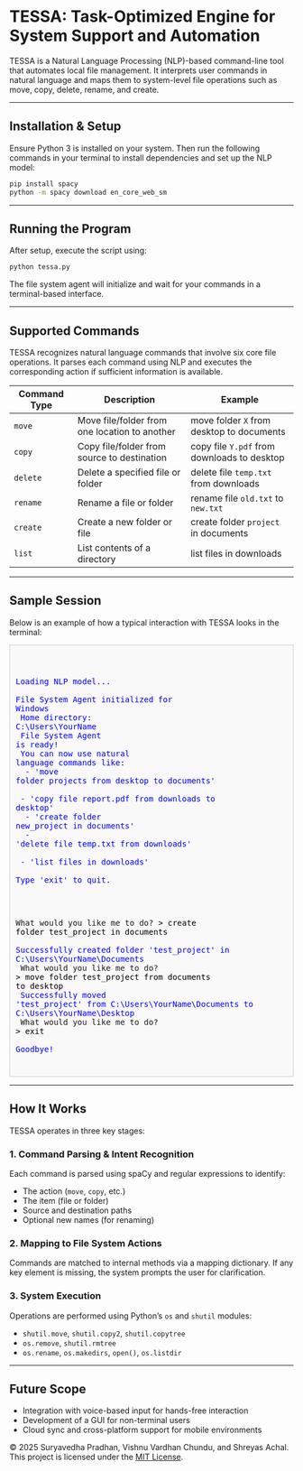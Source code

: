 # TESSA: Task-Optimized Engine for System Support and Automation

TESSA is a Natural Language Processing (NLP)-based command-line tool that automates local file management. It interprets user commands in natural language and maps them to system-level file operations such as move, copy, delete, rename, and create.

---

## Installation & Setup

Ensure Python 3 is installed on your system. Then run the following commands in your terminal to install dependencies and set up the NLP model:

```bash
pip install spacy
python -m spacy download en_core_web_sm
```

---

## Running the Program

After setup, execute the script using:

```bash
python tessa.py
```

The file system agent will initialize and wait for your commands in a terminal-based interface.

---

## Supported Commands

TESSA recognizes natural language commands that involve six core file operations. It parses each command using NLP and executes the corresponding action if sufficient information is available.

| Command Type | Description | Example |
|--------------|-------------|---------|
| `move`       | Move file/folder from one location to another | move folder `X` from desktop to documents |
| `copy`       | Copy file/folder from source to destination | copy file `Y.pdf` from downloads to desktop |
| `delete`     | Delete a specified file or folder | delete file `temp.txt` from downloads |
| `rename`     | Rename a file or folder | rename file `old.txt` to `new.txt` |
| `create`     | Create a new folder or file | create folder `project` in documents |
| `list`       | List contents of a directory | list files in downloads |

---

## Sample Session

Below is an example of how a typical interaction with TESSA looks in the terminal:

<div style="background-color:#f9f9f9; border:1px solid #ccc; padding:10px; font-family:monospace; white-space:pre; font-size:14px;">

<span style="color:blue;">Loading NLP model...</span><br>
<span style="color:blue;">File System Agent initialized for Windows</span><br>
<span style="color:blue;">Home directory: C:\Users\YourName</span><br>
<span style="color:blue;">File System Agent is ready!</span><br>
<span style="color:blue;">You can now use natural language commands like:</span><br>
<span style="color:blue;"> - 'move folder projects from desktop to documents'</span><br>
<span style="color:blue;"> - 'copy file report.pdf from downloads to desktop'</span><br>
<span style="color:blue;"> - 'create folder new_project in documents'</span><br>
<span style="color:blue;"> - 'delete file temp.txt from downloads'</span><br>
<span style="color:blue;"> - 'list files in downloads'</span><br>
<span style="color:blue;">Type 'exit' to quit.</span><br><br>

What would you like me to do? <span style="color:black;">> create folder test_project in documents</span><br>
<span style="color:blue;">Successfully created folder 'test_project' in C:\Users\YourName\Documents</span><br>
What would you like me to do? <span style="color:black;">> move folder test_project from documents to desktop</span><br>
<span style="color:blue;">Successfully moved 'test_project' from C:\Users\YourName\Documents to C:\Users\YourName\Desktop</span><br>
What would you like me to do? <span style="color:black;">> exit</span><br>
<span style="color:blue;">Goodbye!</span>
</div>

---

## How It Works

TESSA operates in three key stages:

### 1. Command Parsing & Intent Recognition
Each command is parsed using spaCy and regular expressions to identify:
- The action (`move`, `copy`, etc.)
- The item (file or folder)
- Source and destination paths
- Optional new names (for renaming)

### 2. Mapping to File System Actions
Commands are matched to internal methods via a mapping dictionary. If any key element is missing, the system prompts the user for clarification.

### 3. System Execution
Operations are performed using Python’s `os` and `shutil` modules:
- `shutil.move`, `shutil.copy2`, `shutil.copytree`
- `os.remove`, `shutil.rmtree`
- `os.rename`, `os.makedirs`, `open()`, `os.listdir`

---

## Future Scope

- Integration with voice-based input for hands-free interaction  
- Development of a GUI for non-terminal users  
- Cloud sync and cross-platform support for mobile environments

© 2025 Suryavedha Pradhan, Vishnu Vardhan Chundu, and Shreyas Achal. This project is licensed under the [MIT License](https://opensource.org/licenses/MIT).
